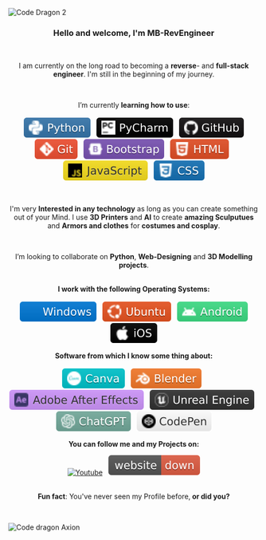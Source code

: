 ![Code Dragon 2](https://github.com/user-attachments/assets/d77fc367-b147-48a2-89a6-67a7f011ce0d)
<br>
<div style="text-align: center;">
<h3>Hello and welcome, I'm <b>MB-RevEngineer</b></h3></div>
<br>
<p align="center">
 I am currently on the long road to becoming a <b>reverse</B>- and <b>full-stack engineer</b>. I'm still in the beginning of my journey. 
</p>
<br>
<p align="center">
I’m currently <b>learning how to use</b>:
<br> 
<br> 
&nbsp; 
<img src="assets/Python.svg" alt="Python">
&nbsp; 
<img src="assets/Pycharm.svg" alt="Pycharm"> 
&nbsp; 
<img src="assets/Github.svg" alt="Github"> 
&nbsp;
<img src="assets/Git.svg" alt="Git">
&nbsp; 
<img src="assets/Bootstrap.svg"alt="Bootstrap">
&nbsp;
<img src="assets/html.svg" alt="HTML5">
&nbsp;
<img src="assets/Javascript.svg" alt="Javascript">
&nbsp;
<img src="assets/CSS.svg" alt="CSS">
</p>
<br>
<p align="center">
I'm very <b>Interested in any technology</b> as long as you can create something out of your Mind. I use <b>3D Printers</b> and <b>AI</b> to create <b>amazing Sculputues</b> and <b>Armors and clothes</b> for <b>costumes and cosplay</b>.
</p>
<br>
<p align="center">
I’m looking to collaborate on <b>Python</b>, <b>Web-Designing</b> and <b>3D Modelling projects</b>.
<br>
<br>
<p align="center">
<b>I work with the following Operating Systems: </b>
<br> 
<br> 
&nbsp; 
<img src="assets/Windows.svg" alt="Windows"> 
&nbsp; 
<img src="assets/Ubuntu.svg" alt="Ubuntu"> 
&nbsp; 
<img src="assets/Android.svg" alt="Android"> 
&nbsp; 
<img src="assets/IOS.svg" alt="IOS Badge"> 
</p>
<p align="center">
<b>Software from which I know some thing about:</b>
<br>
<br>
<img src="assets/Canva.svg" alt="Canva">
&nbsp;
<img src="assets/Blender.svg" alt="Blender">
&nbsp; 
<img src="assets/AdobeAE.svg" alt="Adobe After Effects">
&nbsp;
<img src="assets/Unreal.svg" alt="UEngine">
&nbsp;
<img src="assets/Chatgpt.svg" alt="Logo Openai">
&nbsp;
<img src="assets/Codepen.svg" alt="CodePen Badge">
</p> 
<p align="center">
<b>You can follow me and my Projects on:</b>
<p align="center">
<a href="https://www.youtube.com/@Mars-Nexus" target="blank">
<img src="https://img.shields.io/badge/YouTube-%23FF0000.svg?logo=YouTube&logoColor=white" alt="Youtube"></a>
&nbsp;
<img src="assets/Websitedown.svg" alt="Server coming soon">
</a>
<br>
<br>
</p>
<p align="center">
<b>Fun fact</B>: You've never seen my Profile before,<b> or did you?</b>
</p>
<br>

![Code dragon Axion](https://github.com/user-attachments/assets/c20877e6-0b75-4a73-a411-64226cdf279f)

<!---
MB-RevEngineer/MB-RevEngineer is a ✨ special ✨ repository because its `README.md` (this file) appears on your GitHub profile.
You can click the Preview link to take a look at your changes.
--->
